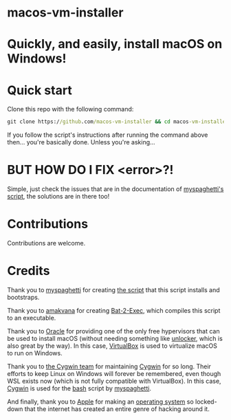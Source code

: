 # macos-vm-installer

# Quickly, and easily, install macOS on Windows!

# Quick start

Clone this repo with the following command:

```bat
git clone https://github.com/macos-vm-installer && cd macos-vm-installer &&.\run-with-admin.lnk
```

If you follow the script's instructions after running the command above then... you're basically done. Unless you're asking...

# BUT HOW DO I FIX \<error>?!

Simple, just check the issues that are in the documentation of [myspaghetti's script](https://github.com/myspaghetti/macos-virtualbox), the solutions are in there too!

# Contributions

Contributions are welcome.

# Credits

Thank you to [myspaghetti](https://github.com/myspaghetti) for creating [the script](https://github.com/myspaghetti/macos-virtualbox) that this script installs and bootstraps.

Thank you to [amakvana](https://github.com/amakvana) for creating [Bat-2-Exec](https://github.com/amakvana/Bat-2-Exec), which compiles this script to an executable.

Thank you to [Oracle](https://oracle.com) for providing one of the only free hypervisors that can be used to install macOS (without needing something like [unlocker](https://github.com/paolo-projects/unlocker), which is also great by the way). In this case, [VirtualBox](https://virtualbox.org) is used to virtualize macOS to run on Windows.

Thank you to [the Cygwin team](https://cygwin.com/who.html) for maintaining [Cygwin](https://cygwin.com) for so long. Their efforts to keep Linux on Windows will forever be remembered, even though WSL exists now (which is not fully compatible with VirtualBox). In this case, [Cygwin](https://cygwin.com) is used for the [bash](https://www.gnu.org/software/bash/) script by [myspaghetti](https://github.com/myspaghetti).

And finally, thank you to [Apple](https://apple.com) for making an [operating system](https://apple.com/macos) so locked-down that the internet has created an entire genre of hacking around it.
